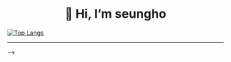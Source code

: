 


<div align=center><h1>👋 Hi, I’m seungho </h1></div>

<!-- <div align=center>

<!-- ![Anurag's github stats](https://github-readme-stats.vercel.app/api?username=seunghowhite&show_icons=true)  -->

[![Top Langs](https://github-readme-stats.vercel.app/api/top-langs/?username=seunghowhite&layout=compact)](https://github.com/metleeha)

<hr>
 -->


<!-- [![Top Langs](https://github-readme-stats.vercel.app/api/top-langs/?username=seunghowhite&layout=compact)](https://github.com/seunghowhite/github-readme-stats) -->
